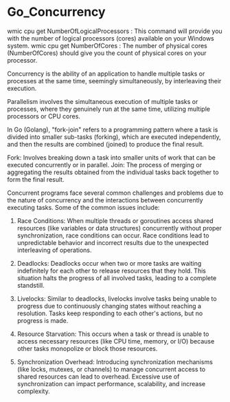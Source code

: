 # Go_Concurrency

wmic cpu get NumberOfLogicalProcessors : This command will provide you with the number of logical processors (cores) available on your Windows system.
wmic cpu get NumberOfCores : The number of physical cores (NumberOfCores) should give you the count of physical cores on your processor.

Concurrency is the ability of an application to handle multiple tasks or processes at the same time, seemingly simultaneously, by interleaving their execution.

Parallelism involves the simultaneous execution of multiple tasks or processes, where they genuinely run at the same time, utilizing multiple processors or CPU cores.

In Go (Golang), "fork-join" refers to a programming pattern where a task is divided into smaller sub-tasks (forking), which are executed independently, and then the results are combined (joined) to produce the final result.

Fork: Involves breaking down a task into smaller units of work that can be executed concurrently or in parallel.
Join: The process of merging or aggregating the results obtained from the individual tasks back together to form the final result.

Concurrent programs face several common challenges and problems due to the nature of concurrency and the interactions between concurrently executing tasks. Some of the common issues include:

1. Race Conditions: When multiple threads or goroutines access shared resources (like variables or data structures) concurrently without proper synchronization, race conditions can occur. Race conditions lead to unpredictable behavior and incorrect results due to the unexpected interleaving of operations.

2. Deadlocks: Deadlocks occur when two or more tasks are waiting indefinitely for each other to release resources that they hold. This situation halts the progress of all involved tasks, leading to a complete standstill.

3. Livelocks: Similar to deadlocks, livelocks involve tasks being unable to progress due to continuously changing states without reaching a resolution. Tasks keep responding to each other's actions, but no progress is made.

4. Resource Starvation: This occurs when a task or thread is unable to access necessary resources (like CPU time, memory, or I/O) because other tasks monopolize or block those resources.

5. Synchronization Overhead: Introducing synchronization mechanisms (like locks, mutexes, or channels) to manage concurrent access to shared resources can lead to overhead. Excessive use of synchronization can impact performance, scalability, and increase complexity.
